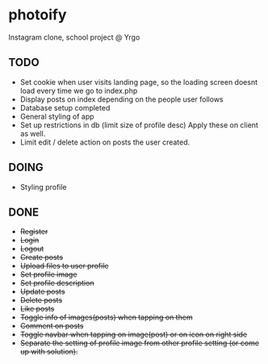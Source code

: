 # photoify
Instagram clone, school project @ Yrgo

## TODO

* Set cookie when user visits landing page, so the loading screen doesnt load every time we go to index.php
* Display posts on index depending on the people user follows
* Database setup completed
* General styling of app
* Set up restrictions in db (limit size of profile desc) Apply these on client as well.
* Limit edit / delete action on posts the user created.


## DOING
* Styling profile

## DONE
* ~~Register~~
* ~~Login~~
* ~~Logout~~
* ~~Create posts~~
* ~~Upload files to user profile~~
* ~~Set profile image~~
* ~~Set profile description~~
* ~~Update posts~~
* ~~Delete posts~~
* ~~Like posts~~
* ~~Toggle info of images(posts) when tapping on them~~
* ~~Comment on posts~~
* ~~Toggle navbar when tapping on image(post) or on icon on right side~~
* ~~Separate the setting of profile image from other profile setting (or come up with solution).~~
